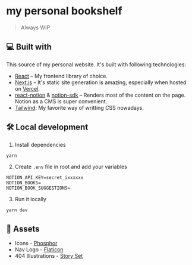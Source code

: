 # my personal bookshelf

> Always WIP

## 💻 Built with

This source of my personal website. It's built with following technologies:

- [React](https://reactjs.org/) – My frontend library of choice.
- [Next.js](https://nextjs.org/) – It's static site generation is amazing, especially when hosted on [Vercel](https://vercel.com).
- [react-notion](https://github.com/splitbee/react-notion) & [notion-sdk](https://github.com/makenotion/notion-sdk-js/) – Renders most of the content on the page. Notion as a CMS is super convenient.
- [Tailwind](https://tailwindcss.com/): My favorite way of writting CSS nowadays.

## 🛠️ Local development

1. Install dependencies

```sh
yarn
```

2. Create `.env` file in root and add your variables

```env
NOTION_API_KEY=secret_ixxxxxx
NOTION_BOOKS=
NOTION_BOOK_SUGGESTIONS=
```

3. Run it locally

```sh
yarn dev
```

## 🦄 Assets

- Icons - [Phosphor](https://phosphoricons.com/)
- Nav Logo - [Flaticon](https://www.freepik.com)
- 404 Illustrations - [Story Set](https://storyset.com/web)
